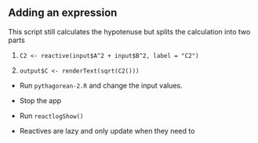 ## Adding an expression

This script still calculates the hypotenuse but splits the calculation into two parts

1. `C2 <- reactive(input$A^2 + input$B^2, label = "C2")`

2. `output$C <- renderText(sqrt(C2()))`

- Run `pythagorean-2.R` and change the input values.

- Stop the app

- Run `reactlogShow()`

- Reactives are lazy and only update when they need to
